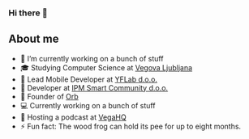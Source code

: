 ### Hi there 👋

## About me

- 🔭 I’m currently working on a bunch of stuff
- 🎓 Studying Computer Science at [Vegova Ljubljana](https://www.vegova.si/)
- 💼 Lead Mobile Developer at [YFLab d.o.o.](https://yourflare.io/)
- 💼 Developer at [IPM Smart Community d.o.o.](https://ipm-smartcommunity.si/)
- 💼 Founder of [Orb](https://orb.si/)
- 💻 Currently working on a bunch of stuff
- 🎤 Hosting a podcast at [VegaHQ](https://www.twitch.tv/vegahqslo)
- ⚡ Fun fact: The wood frog can hold its pee for up to eight months.
